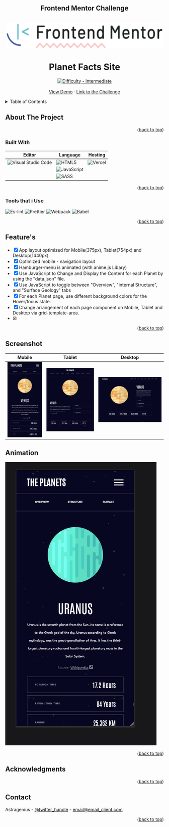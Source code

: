 <div align="center">
<h2>Frontend Mentor Challenge</h2>
</div>





<div id="top"></div>
<!--
*** Thanks for checking out the Best-README-Template. If you have a suggestion
*** that would make this better, please fork the repo and create a pull request
*** or simply open an issue with the tag "enhancement".
*** Don't forget to give the project a star!
*** Thanks again! Now go create something AMAZING! :D
-->



<!-- PROJECT LOGO -->
<br />
<div align="center">
  <a href="https://github.com/astragenius/planet-facts-site">
    <img src="/DOC/imgs/logo-desktop.svg" alt="Logo" width="500" height="80">
  </a>

<h1 align="center">Planet Facts Site</h1>

  <p align="center">
    <a href="https://www.frontendmentor.io/challenges?difficulties=3"><img src="https://img.shields.io/badge/Difficulty-Intermediate-C99703?style=for-the-badge&logo=frontendmentor" alt="Difficulty - Intermediate"></a>
    <br />
    <br />
    <a href="https://planet-facts-site-alpha.vercel.app/">View Demo</a>
    ·
    <a href=https://www.frontendmentor.io/challenges/planets-fact-site-gazqN8w_f>Link to the Challenge</a>
  </p>
</div>



<!-- TABLE OF CONTENTS -->
<details>
  <summary>Table of Contents</summary>
  <ol>
    <li>
      <a href="#about-the-project">About The Project</a>
      <ul>
        <li><a href="#built-with">Built With</a></li>
      </ul>
    </li>
    <li><a href="#usage">Usage</a></li>
    <li><a href="#contact">Contact</a></li>
    <li><a href="#acknowledgments">Acknowledgments</a></li>
  </ol>
</details>



<!-- ABOUT THE PROJECT -->
## About The Project




<p align="right">(<a href="#top">back to top</a>)</p>



### Built With
<div align="center">


| Editor      |                                             Language                                                                           |    Hosting   | 
| -----------                                               | -----------                                                                         | ----- |
| ![Visual Studio Code](https://img.shields.io/badge/Visual%20Studio%20Code-0078d7.svg?style=for-the-badge&logo=visual-studio-code&logoColor=white)| ![HTML5](https://img.shields.io/badge/html5-%23E34F26.svg?style=for-the-badge&logo=html5&logoColor=white)| ![Vercel](https://img.shields.io/badge/vercel-%23000000.svg?style=for-the-badge&logo=vercel&logoColor=white)
|                | ![JavaScript](https://img.shields.io/badge/javascript-%23323330.svg?style=for-the-badge&logo=javascript&logoColor=%23F7DF1E)|
|             | ![SASS](https://img.shields.io/badge/SASS-hotpink.svg?style=for-the-badge&logo=SASS&logoColor=white)       |

</div>

<p align="right">(<a href="#top">back to top</a>)</p>

### Tools that i Use
![Es-lint](https://img.shields.io/badge/eslint-3A33D1?style=for-the-badge&logo=eslint&logoColor=white) 
![Prettier](https://img.shields.io/badge/prettier-1A2C34?style=for-the-badge&logo=prettier&logoColor=F7BA3E)
![Webpack](https://img.shields.io/badge/webpack-%238DD6F9.svg?style=for-the-badge&logo=webpack&logoColor=black)
![Babel](https://img.shields.io/badge/Babel-F9DC3e?style=for-the-badge&logo=babel&logoColor=black)


<p align="right">(<a href="#top">back to top</a>)</p>


## Feature's

- [x] App layout optimized for Mobile(375px), Tablet(754px) and Desktop(1440px)
- [x] Optimized mobile - navigation layout
- [x] Hamburger-menu is animated (with anime.js Libary)
- [x] Use JavaScript to Change and Display the Content for each Planet by using the "data.json" file.
- [x] Use JavaScript to toggle between "Overview", "internal Structure", and "Surface Geology" tabs
- [x] For each Planet page, use different background colors for the Hover/focus state.
- [x] Change arrangement of each page component on Mobile, Tablet and Desktop via grid-template-area.
- [x] 

    

<p align="right">(<a href="#top">back to top</a>)</p>

<!-- USAGE EXAMPLES -->
## Screenshot
| Mobile | Tablet | Desktop |
|--------|--------|---------|
|   ![mobile](/DOC/screenshot/planetFacts-mobile.png)     |  ![tablet](/DOC/screenshot/planetFacts-tablet.png)     |    ![desktop](/DOC/screenshot/planetFacts-desktop.png)     |

## Animation 

![animation](/DOC/animation/Animation.gif)

<p align="right">(<a href="#top">back to top</a>)</p>



## Acknowledgments



<p align="right">(<a href="#top">back to top</a>)</p>


<!-- CONTACT -->
## Contact

Astragenius - [@twitter_handle](https://twitter.com/twitter_handle) - email@email_client.com

<p align="right">(<a href="#top">back to top</a>)</p>






<!-- MARKDOWN LINKS & IMAGES -->
<!-- https://www.markdownguide.org/basic-syntax/#reference-style-links -->
[contributors-shield]: https://img.shields.io/github/contributors/github_username/repo_name.svg?style=for-the-badge
[contributors-url]: https://github.com/github_username/repo_name/graphs/contributors
[forks-shield]: https://img.shields.io/github/forks/github_username/repo_name.svg?style=for-the-badge
[forks-url]: https://github.com/github_username/repo_name/network/members
[stars-shield]: https://img.shields.io/github/stars/github_username/repo_name.svg?style=for-the-badge
[stars-url]: https://github.com/github_username/repo_name/stargazers
[issues-shield]: https://img.shields.io/github/issues/github_username/repo_name.svg?style=for-the-badge
[issues-url]: https://github.com/github_username/repo_name/issues
[license-shield]: https://img.shields.io/github/license/github_username/repo_name.svg?style=for-the-badge
[license-url]: https://github.com/github_username/repo_name/blob/master/LICENSE.txt
[linkedin-shield]: https://img.shields.io/badge/-LinkedIn-black.svg?style=for-the-badge&logo=linkedin&colorB=555
[linkedin-url]: https://linkedin.com/in/linkedin_username
[product-screenshot]: images/screenshot.png